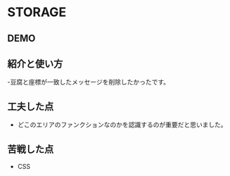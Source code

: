 # STORAGE

## DEMO
## 紹介と使い方

  -豆腐と座標が一致したメッセージを削除したかったです。

## 工夫した点

  - どこのエリアのファンクションなのかを認識するのが重要だと思いました。

## 苦戦した点

  - CSS
